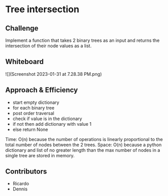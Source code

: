 # Tree intersection
## Challenge
Implement a function that takes 2 binary trees as an input and returns the intersection of their node values as a list.





## Whiteboard

![](Screenshot 2023-01-31 at 7.28.38 PM.png)

## Approach & Efficiency
- start empty dictionary
- for each binary tree
- post order traversal
- check if value is in the dictionary
-  if not then add dictionary with value 1
- else return None

Time: O(n) because the number of operations is linearly proportional to the total number of nodes between the 2 trees.
Space: O(n) because a python dictionary and list of no greater length than the max number of nodes in a single tree are stored in memory.

## Contributors

- Ricardo
- Dennis


